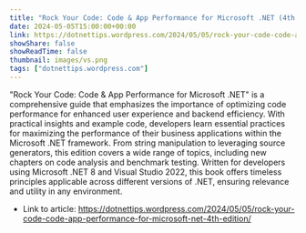 ```yaml
---
title: "Rock Your Code: Code & App Performance for Microsoft .NET (4th Edition)"
date: 2024-05-05T15:00:00+00:00
link: https://dotnettips.wordpress.com/2024/05/05/rock-your-code-code-app-performance-for-microsoft-net-4th-edition/
showShare: false
showReadTime: false
thumbnail: images/vs.png
tags: ["dotnettips.wordpress.com"]
---
```

"Rock Your Code: Code & App Performance for Microsoft .NET" is a comprehensive guide that emphasizes the importance of optimizing code performance for enhanced user experience and backend efficiency. With practical insights and example code, developers learn essential practices for maximizing the performance of their business applications within the Microsoft .NET framework. From string manipulation to leveraging source generators, this edition covers a wide range of topics, including new chapters on code analysis and benchmark testing. Written for developers using Microsoft .NET 8 and Visual Studio 2022, this book offers timeless principles applicable across different versions of .NET, ensuring relevance and utility in any environment.

- Link to article: https://dotnettips.wordpress.com/2024/05/05/rock-your-code-code-app-performance-for-microsoft-net-4th-edition/